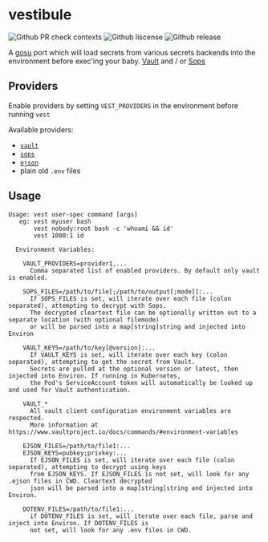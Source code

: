 # vestibule

![Github PR check contexts](https://img.shields.io/github/status/contexts/pulls/lumoslabs/vestibule/1.svg)
![Github liscense](https://img.shields.io/github/license/lumoslabs/vestibule.svg)
![Github release](https://img.shields.io/github/release-pre/lumoslabs/vestibule.svg)

A [gosu](https://github.com/tianon/gosu) port which will load secrets from various secrets backends into the environment before exec'ing your baby. [Vault](https://www.vaultproject.io) and / or [Sops](https://github.com/mozilla/sops)

## Providers

Enable providers by setting `VEST_PROVIDERS` in the environment before running `vest`

Available providers:

  * [`vault`](https://www.vaultproject.io)
  * [`sops`](https://github.com/mozilla/sops)
  * [`ejson`](https://github.com/Shopify/ejson)
  * plain old `.env` files

## Usage

```
Usage: vest user-spec command [args]
   eg: vest myuser bash
       vest nobody:root bash -c 'whoami && id'
       vest 1000:1 id

  Environment Variables:

    VAULT_PROVIDERS=provider1,...
      Comma separated list of enabled providers. By default only vault is enabled.

    SOPS_FILES=/path/to/file[;/path/to/output[;mode]]:...
      If SOPS_FILES is set, will iterate over each file (colon separated), attempting to decrypt with Sops.
      The decrypted cleartext file can be optionally written out to a separate location (with optional filemode)
      or will be parsed into a map[string]string and injected into Environ

    VAULT_KEYS=/path/to/key[@version]:...
      If VAULT_KEYS is set, will iterate over each key (colon separated), attempting to get the secret from Vault.
      Secrets are pulled at the optional version or latest, then injected into Environ. If running in Kubernetes,
      the Pod's ServiceAccount token will automatically be looked up and used for Vault authentication.

    VAULT_*
      All vault client configuration environment variables are respected.
      More information at https://www.vaultproject.io/docs/commands/#environment-variables

    EJSON_FILES=/path/to/file1:...
    EJSON_KEYS=pubkey;privkey:...
      If EJSON_FILES is set, will iterate over each file (colon separated), attempting to decrypt using keys
      from EJSON_KEYS. If EJSON_FILES is not set, will look for any .ejson files in CWD. Cleartext decrypted
      json will be parsed into a map[string]string and injected into Environ.

    DOTENV_FILES=/path/to/file1:...
      if DOTENV_FILES is set, will iterate over each file, parse and inject into Environ. If DOTENV_FILES is
      not set, will look for any .env files in CWD.
```
